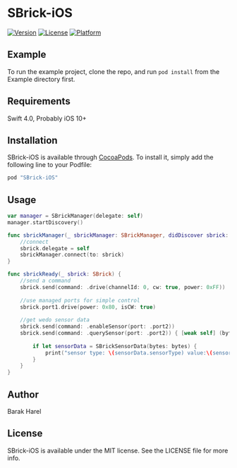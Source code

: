 # SBrick-iOS
[![Version](https://img.shields.io/cocoapods/v/SBrick-iOS.svg?style=flat)](http://cocoapods.org/pods/SBrick-iOS)
[![License](https://img.shields.io/cocoapods/l/SBrick-iOS.svg?style=flat)](http://cocoapods.org/pods/SBrick-iOS)
[![Platform](https://img.shields.io/cocoapods/p/SBrick-iOS.svg?style=flat)](http://cocoapods.org/pods/SBrick-iOS)

## Example

To run the example project, clone the repo, and run `pod install` from the Example directory first.

## Requirements

Swift 4.0, Probably iOS 10+

## Installation

SBrick-iOS is available through [CocoaPods](http://cocoapods.org). To install
it, simply add the following line to your Podfile:

```ruby
pod "SBrick-iOS"
```

## Usage

```swift
var manager = SBrickManager(delegate: self)
manager.startDiscovery()

func sbrickManager(_ sbrickManager: SBrickManager, didDiscover sbrick: SBrick) {
    //connect
    sbrick.delegate = self
    sbrickManager.connect(to: sbrick)
}

func sbrickReady(_ sbrick: SBrick) {
    //send a command
    sbrick.send(command: .drive(channelId: 0, cw: true, power: 0xFF))
    
    //use managed ports for simple control
    sbrick.port1.drive(power: 0x80, isCW: true)
    
    //get wedo sensor data
    sbrick.send(command: .enableSensor(port: .port2))
    sbrick.send(command: .querySensor(port: .port2)) { [weak self] (bytes) in
                
        if let sensorData = SBrickSensorData(bytes: bytes) {                    
            print("sensor type: \(sensorData.sensorType) value:\(sensorData.sensorValue)")
        }
    }
}
```

## Author

Barak Harel

## License

SBrick-iOS is available under the MIT license. See the LICENSE file for more info.

